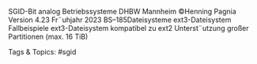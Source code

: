SGID-Bit analog
Betriebssysteme DHBW Mannheim ©Henning Pagnia Version 4.23 Fr¨uhjahr 2023 BS–185Dateisysteme ext3-Dateisystem Fallbeispiele
ext3-Dateisystem
kompatibel zu ext2
Unterst¨utzung großer Partitionen (max. 16 TiB)

   Tags & Topics:
   #sgid